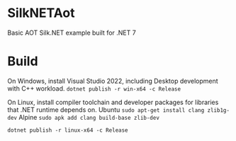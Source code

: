 # SilkNETAot
Basic AOT Silk.NET example built for .NET 7

# Build

On Windows, install Visual Studio 2022, including Desktop development with C++ workload.
`dotnet publish -r win-x64 -c Release`

On Linux, install compiler toolchain and developer packages for libraries that .NET runtime depends on.
Ubuntu
`sudo apt-get install clang zlib1g-dev`
Alpine
`sudo apk add clang build-base zlib-dev`

`dotnet publish -r linux-x64 -c Release`
